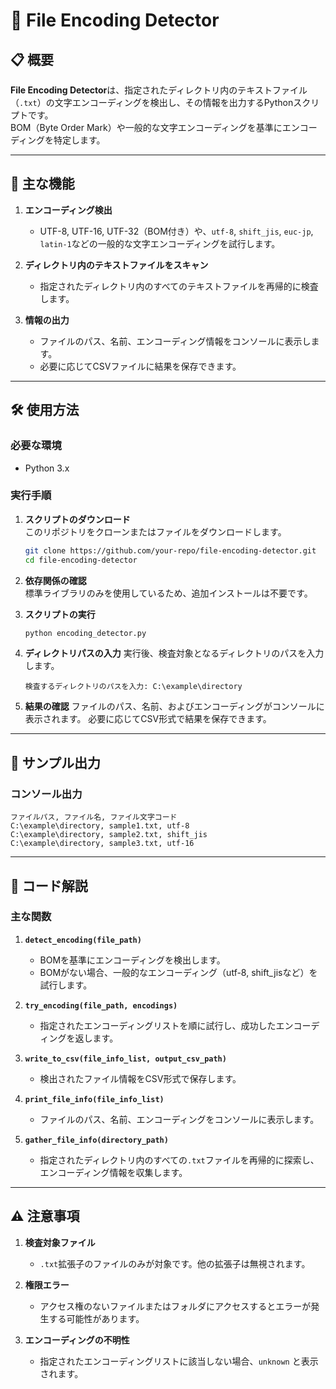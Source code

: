 
# 📂 File Encoding Detector

## 📋 概要
**File Encoding Detector**は、指定されたディレクトリ内のテキストファイル（`.txt`）の文字エンコーディングを検出し、その情報を出力するPythonスクリプトです。  
BOM（Byte Order Mark）や一般的な文字エンコーディングを基準にエンコーディングを特定します。

---

## 🚀 主な機能
1. **エンコーディング検出**
   - UTF-8, UTF-16, UTF-32（BOM付き）や、`utf-8`, `shift_jis`, `euc-jp`, `latin-1`などの一般的な文字エンコーディングを試行します。

2. **ディレクトリ内のテキストファイルをスキャン**
   - 指定されたディレクトリ内のすべてのテキストファイルを再帰的に検査します。

3. **情報の出力**
   - ファイルのパス、名前、エンコーディング情報をコンソールに表示します。
   - 必要に応じてCSVファイルに結果を保存できます。

---

## 🛠️ 使用方法

### 必要な環境
- Python 3.x

### 実行手順
1. **スクリプトのダウンロード**  
   このリポジトリをクローンまたはファイルをダウンロードします。
   ```bash
   git clone https://github.com/your-repo/file-encoding-detector.git
   cd file-encoding-detector
   ```

2. **依存関係の確認**  
   標準ライブラリのみを使用しているため、追加インストールは不要です。

3. **スクリプトの実行**
   ```bash
   python encoding_detector.py
   ```

4. **ディレクトリパスの入力**
   実行後、検査対象となるディレクトリのパスを入力します。
   ```
   検査するディレクトリのパスを入力: C:\example\directory
   ```

5. **結果の確認**
   ファイルのパス、名前、およびエンコーディングがコンソールに表示されます。
   必要に応じてCSV形式で結果を保存できます。

---

## 📂 サンプル出力

### コンソール出力
```
ファイルパス, ファイル名, ファイル文字コード
C:\example\directory, sample1.txt, utf-8
C:\example\directory, sample2.txt, shift_jis
C:\example\directory, sample3.txt, utf-16
```
---

## 📄 コード解説

### 主な関数
1. **`detect_encoding(file_path)`**
   - BOMを基準にエンコーディングを検出します。
   - BOMがない場合、一般的なエンコーディング（utf-8, shift_jisなど）を試行します。

2. **`try_encoding(file_path, encodings)`**
   - 指定されたエンコーディングリストを順に試行し、成功したエンコーディングを返します。

3. **`write_to_csv(file_info_list, output_csv_path)`**
   - 検出されたファイル情報をCSV形式で保存します。

4. **`print_file_info(file_info_list)`**
   - ファイルのパス、名前、エンコーディングをコンソールに表示します。

5. **`gather_file_info(directory_path)`**
   - 指定されたディレクトリ内のすべての`.txt`ファイルを再帰的に探索し、エンコーディング情報を収集します。

---

## ⚠️ 注意事項
1. **検査対象ファイル**
   - `.txt`拡張子のファイルのみが対象です。他の拡張子は無視されます。

2. **権限エラー**
   - アクセス権のないファイルまたはフォルダにアクセスするとエラーが発生する可能性があります。

3. **エンコーディングの不明性**
   - 指定されたエンコーディングリストに該当しない場合、`unknown` と表示されます。
